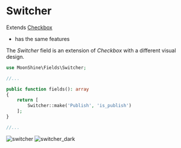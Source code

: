 # Switcher

Extends [Checkbox](https://moonshine-laravel.com/docs/resource/fields/fields-checkbox)
* has the same features  

The *Switcher* field is an extension of *Checkbox* with a different visual design.

```php
use MoonShine\Fields\Switcher;

//...

public function fields(): array
{
    return [
        Switcher::make('Publish', 'is_publish')
    ];
}

//...
```
![switcher](https://raw.githubusercontent.com/moonshine-software/doc/2.x/resources/screenshots/switcher.png)
![switcher_dark](https://raw.githubusercontent.com/moonshine-software/doc/2.x/resources/screenshots/switcher_dark.png)
